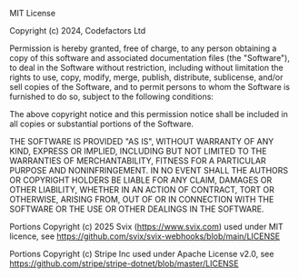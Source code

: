 MIT License

Copyright (c) 2024, Codefactors Ltd

Permission is hereby granted, free of charge, to any person obtaining a copy
of this software and associated documentation files (the "Software"), to deal
in the Software without restriction, including without limitation the rights
to use, copy, modify, merge, publish, distribute, sublicense, and/or sell
copies of the Software, and to permit persons to whom the Software is
furnished to do so, subject to the following conditions:

The above copyright notice and this permission notice shall be included in all
copies or substantial portions of the Software.

THE SOFTWARE IS PROVIDED "AS IS", WITHOUT WARRANTY OF ANY KIND, EXPRESS OR
IMPLIED, INCLUDING BUT NOT LIMITED TO THE WARRANTIES OF MERCHANTABILITY,
FITNESS FOR A PARTICULAR PURPOSE AND NONINFRINGEMENT. IN NO EVENT SHALL THE
AUTHORS OR COPYRIGHT HOLDERS BE LIABLE FOR ANY CLAIM, DAMAGES OR OTHER
LIABILITY, WHETHER IN AN ACTION OF CONTRACT, TORT OR OTHERWISE, ARISING FROM,
OUT OF OR IN CONNECTION WITH THE SOFTWARE OR THE USE OR OTHER DEALINGS IN THE
SOFTWARE.

Portions Copyright (c) 2025 Svix (https://www.svix.com) used under MIT licence,
see https://github.com/svix/svix-webhooks/blob/main/LICENSE

Portions Copyright (c) Stripe Inc used under Apache License v2.0, see
https://github.com/stripe/stripe-dotnet/blob/master/LICENSE